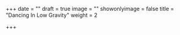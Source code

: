 +++
date = ""
draft = true
image = ""
showonlyimage = false
title = "Dancing In Low Gravity"
weight = 2

+++
